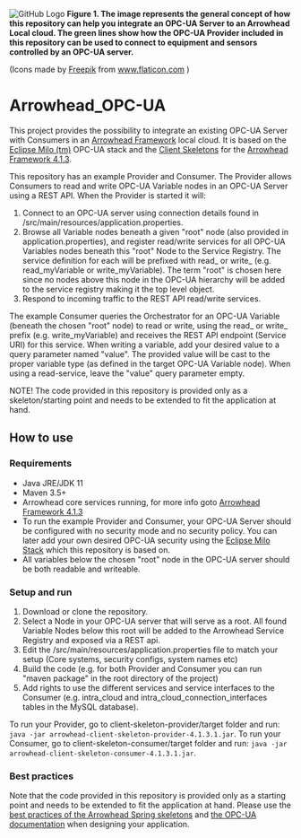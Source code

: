 ![GitHub Logo](documentation/Arrowhead_OPC-UA-Provider.png)
**Figure 1. The image represents the general concept of how this repository can help you integrate an OPC-UA Server to an Arrowhead Local cloud. The green lines show how the OPC-UA Provider included in this repository can be used to connect to equipment and sensors controlled by an OPC-UA server.**

(Icons made by <a href="https://www.flaticon.com/authors/freepik" title="Freepik">Freepik</a> from <a href="https://www.flaticon.com/" title="Flaticon">www.flaticon.com</a></div>
)

# Arrowhead_OPC-UA
This project provides the possibility to integrate an existing OPC-UA Server with Consumers in an [Arrowhead Framework](http://github.com/arrowhead-f) local cloud. It is based on the [Eclipse Milo (tm)](https://github.com/eclipse/milo) OPC-UA stack and the [Client Skeletons](https://github.com/arrowhead-f/client-skeleton-java-spring) for the [Arrowhead Framework 4.1.3](https://github.com/arrowhead-f/core-java-spring).

This repository has an example Provider and Consumer. The Provider allows Consumers to read and write OPC-UA Variable nodes in an OPC-UA Server using a REST API. When the Provider is started it will:

1. Connect to an OPC-UA server using connection details found in /src/main/resources/application.properties. 
2. Browse all Variable nodes beneath a given "root" node (also provided in application.properties), and register read/write services for all OPC-UA Variables nodes beneath this "root" Node to the Service Registry. The service definition for each will be prefixed with read_ or write_ (e.g. read_myVariable or write_myVariable). The term "root" is chosen here since no nodes above this node in the OPC-UA hierarchy will be added to the service registry making it the top level object.
3. Respond to incoming traffic to the REST API read/write services.

The example Consumer queries the Orchestrator for an OPC-UA Variable (beneath the chosen "root" node) to read or write, using the read_ or write_ prefix (e.g. write_myVariable) and receives the REST API endpoint (Service URI) for this service. When writing a variable, add your desired value to a query parameter named "value". The provided value will be cast to the proper variable type (as defined in the target OPC-UA Variable node). When using a read-service, leave the "value" query parameter empty. 
 
NOTE! The code provided in this repository is provided only as a skeleton/starting point and needs to be extended to fit the application at hand.

## How to use

### Requirements
* Java JRE/JDK 11
* Maven 3.5+
* Arrowhead core services running, for more info goto [Arrowhead Framework 4.1.3](https://github.com/arrowhead-f/core-java-spring)
* To run the example Provider and Consumer, your OPC-UA Server should be configured with no security mode and no security policy. You can later add your own desired OPC-UA security using the [Eclipse Milo Stack](https://github.com/eclipse/milo) which this repository is based on.
* All variables below the chosen "root" node in the OPC-UA server should be both readable and writeable.


### Setup and run
1. Download or clone the repository.
2. Select a Node in your OPC-UA server that will serve as a root. All found Variable Nodes below this root
will be added to the Arrowhead Service Registry and exposed via a REST api. 
3. Edit the /src/main/resources/application.properties file to match your setup (Core systems, security configs, system names etc)
4. Build the code (e.g. for both Provider and Consumer you can run "maven package" in the root directory of the project)
4. Add rights to use the different services and service interfaces to the Consumer (e.g. intra_cloud and intra_cloud_connection_interfaces tables in the MySQL database).

To run your Provider, go to client-skeleton-provider/target folder and run: ```java -jar arrowhead-client-skeleton-provider-4.1.3.1.jar```.
To run your Consumer, go to client-skeleton-consumer/target folder and run: ```java -jar arrowhead-client-skeleton-consumer-4.1.3.1.jar```.

### Best practices
Note that the code provided in this repository is provided only as a starting point and needs to be extended to fit the application at hand. Please use the [best practices of the Arrowhead Spring skeletons](https://github.com/arrowhead-f/client-skeleton-java-spring#best-practices-to-start-with-the-skeletons) and [the OPC-UA documentation](https://opcfoundation.org/developer-tools/specifications-unified-architecture) when designing your application.
